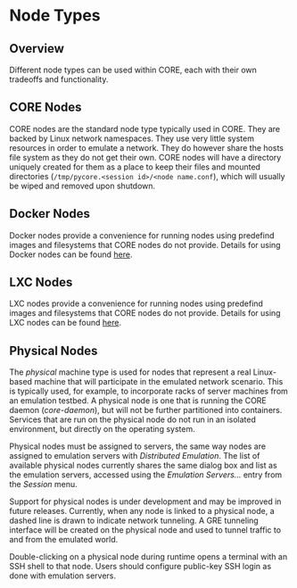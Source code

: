 # Node Types

## Overview

Different node types can be used within CORE, each with their own
tradeoffs and functionality.

## CORE Nodes

CORE nodes are the standard node type typically used in CORE. They are
backed by Linux network namespaces. They use very little system resources
in order to emulate a network. They do however share the hosts file system
as they do not get their own. CORE nodes will have a directory uniquely
created for them as a place to keep their files and mounted directories
(`/tmp/pycore.<session id>/<node name.conf`),
which will usually be wiped and removed upon shutdown.

## Docker Nodes

Docker nodes provide a convenience for running nodes using predefind images
and filesystems that CORE nodes do not provide. Details for using Docker
nodes can be found [here](docker.md).

## LXC Nodes

LXC nodes provide a convenience for running nodes using predefind images
and filesystems that CORE nodes do not provide. Details for using LXC
nodes can be found [here](lxc.md).

## Physical Nodes

The *physical* machine type is used for nodes that represent a real Linux-based
machine that will participate in the emulated network scenario. This is
typically used, for example, to incorporate racks of server machines from an
emulation testbed. A physical node is one that is running the CORE daemon
(*core-daemon*), but will not be further partitioned into containers.
Services that are run on the physical node do not run in an isolated
environment, but directly on the operating system.

Physical nodes must be assigned to servers, the same way nodes are assigned to
emulation servers with *Distributed Emulation*. The list of available physical
nodes currently shares the same dialog box and list as the emulation servers,
accessed using the *Emulation Servers...* entry from the *Session* menu.

Support for physical nodes is under development and may be improved in future
releases. Currently, when any node is linked to a physical node, a dashed line
is drawn to indicate network tunneling. A GRE tunneling interface will be
created on the physical node and used to tunnel traffic to and from the
emulated world.

Double-clicking on a physical node during runtime opens a terminal with an
SSH shell to that node. Users should configure public-key SSH login as done
with emulation servers.
